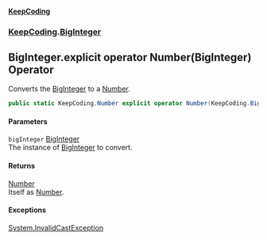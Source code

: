 #### [KeepCoding](index.md 'index')
### [KeepCoding](KeepCoding.md 'KeepCoding').[BigInteger](BigInteger.md 'KeepCoding.BigInteger')
## BigInteger.explicit operator Number(BigInteger) Operator
Converts the [BigInteger](BigInteger.md 'KeepCoding.BigInteger') to a [Number](Number.md 'KeepCoding.Number').  
```csharp
public static KeepCoding.Number explicit operator Number(KeepCoding.BigInteger bigInteger);
```
#### Parameters
<a name='KeepCoding_BigInteger_op_ExplicitKeepCoding_Number(KeepCoding_BigInteger)_bigInteger'></a>
`bigInteger` [BigInteger](BigInteger.md 'KeepCoding.BigInteger')  
The instance of [BigInteger](BigInteger.md 'KeepCoding.BigInteger') to convert.
  
#### Returns
[Number](Number.md 'KeepCoding.Number')  
Itself as [Number](Number.md 'KeepCoding.Number').
#### Exceptions
[System.InvalidCastException](https://docs.microsoft.com/en-us/dotnet/api/System.InvalidCastException 'System.InvalidCastException')  
